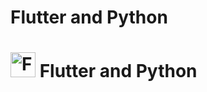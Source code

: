 # Flutter and Python
# <img src="[[https://flutter.dev/assets/images/shared/brand/flutter/logo/flutter-lockup.png](https://avatars.githubusercontent.com/u/14101776?s=280&v=4)](https://miro.medium.com/v2/resize:fit:937/0*SfIq49evi_5ofrJb.png)" alt="Flutter logo" width="40"/> Flutter and Python


